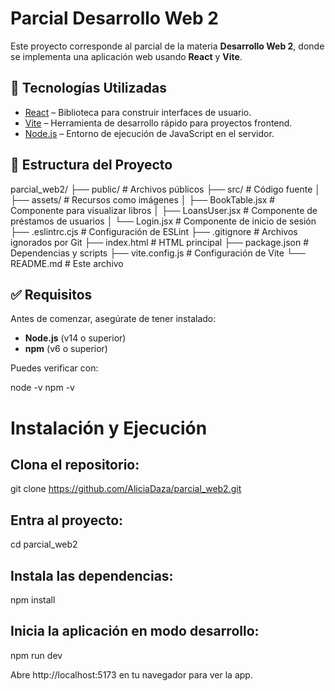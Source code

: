 # Parcial Desarrollo Web 2

Este proyecto corresponde al parcial de la materia **Desarrollo Web 2**, donde se implementa una aplicación web usando **React** y **Vite**.

## 🚀 Tecnologías Utilizadas

- [React](https://reactjs.org/) – Biblioteca para construir interfaces de usuario.
- [Vite](https://vitejs.dev/) – Herramienta de desarrollo rápido para proyectos frontend.
- [Node.js](https://nodejs.org/) – Entorno de ejecución de JavaScript en el servidor.

## 📁 Estructura del Proyecto

parcial_web2/
├── public/ # Archivos públicos
├── src/ # Código fuente
│ ├── assets/ # Recursos como imágenes
│ ├── BookTable.jsx # Componente para visualizar libros
│ ├── LoansUser.jsx # Componente de préstamos de usuarios
│ └── Login.jsx # Componente de inicio de sesión
├── .eslintrc.cjs # Configuración de ESLint
├── .gitignore # Archivos ignorados por Git
├── index.html # HTML principal
├── package.json # Dependencias y scripts
├── vite.config.js # Configuración de Vite
└── README.md # Este archivo

## ✅ Requisitos

Antes de comenzar, asegúrate de tener instalado:

- **Node.js** (v14 o superior)
- **npm** (v6 o superior)

Puedes verificar con:

node -v
npm -v

# Instalación y Ejecución
## Clona el repositorio:
git clone https://github.com/AliciaDaza/parcial_web2.git

## Entra al proyecto:
cd parcial_web2

## Instala las dependencias:
npm install

## Inicia la aplicación en modo desarrollo:
npm run dev

Abre http://localhost:5173 en tu navegador para ver la app.
